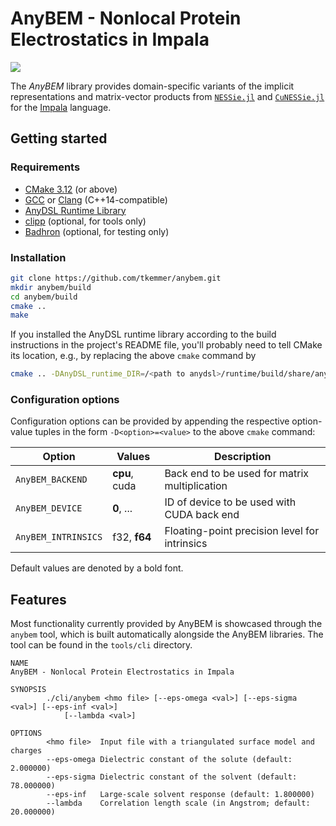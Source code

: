 # AnyBEM - Nonlocal Protein Electrostatics in Impala
[![](https://img.shields.io/github/license/tkemmer/anybem?style=for-the-badge)](https://github.com/tkemmer/anybem/blob/master/LICENSE)

The *AnyBEM* library provides domain-specific variants of the implicit representations and matrix-vector products from [`NESSie.jl`](https://github.com/tkemmer/nessie.jl) and [`CuNESSie.jl`](https://github.com/tkemmer/cunessie.jl) for the [Impala](https://github.com/anydsl) language.


## Getting started

### Requirements
 * [CMake 3.12](https://cmake.org) (or above)
 * [GCC](https://gcc.gnu.org/) or [Clang](https://clang.llvm.org/)
   (C++14-compatible)
 * [AnyDSL Runtime Library](https://github.com/AnyDSL/runtime)
 * [clipp](https://github.com/muellan/clipp) (optional, for tools only)
 * [Badhron](https://github.com/tkemmer/badhron) (optional, for testing only)

### Installation
 ```sh
 git clone https://github.com/tkemmer/anybem.git
 mkdir anybem/build
 cd anybem/build
 cmake ..
 make
```
If you installed the AnyDSL runtime library according to the build
instructions in the project's README file, you'll probably need to tell
CMake its location, e.g., by replacing the above `cmake` command by
```sh
cmake .. -DAnyDSL_runtime_DIR=/<path to anydsl>/runtime/build/share/anydsl/cmake
```

### Configuration options
Configuration options can be provided by appending the respective option-value tuples in the form `-D<option>=<value>` to the above `cmake` command:

|Option              | Values        | Description                                   |
|--------------------|---------------|-----------------------------------------------|
|`AnyBEM_BACKEND`    | **cpu**, cuda | Back end to be used for matrix multiplication |
|`AnyBEM_DEVICE`     | **0**, ...    | ID of device to be used with CUDA back end    |
|`AnyBEM_INTRINSICS` | f32, **f64**  | Floating-point precision level for intrinsics |

Default values are denoted by a bold font.


## Features

Most functionality currently provided by AnyBEM is showcased through the `anybem` tool, which is built automatically alongside the AnyBEM libraries. The tool can be found in the `tools/cli` directory.

```
NAME
AnyBEM - Nonlocal Protein Electrostatics in Impala

SYNOPSIS
        ./cli/anybem <hmo file> [--eps-omega <val>] [--eps-sigma <val>] [--eps-inf <val>]
            [--lambda <val>]

OPTIONS
        <hmo file>  Input file with a triangulated surface model and charges
        --eps-omega Dielectric constant of the solute (default: 2.000000)
        --eps-sigma Dielectric constant of the solvent (default: 78.000000)
        --eps-inf   Large-scale solvent response (default: 1.800000)
        --lambda    Correlation length scale (in Angstrom; default: 20.000000)
```
